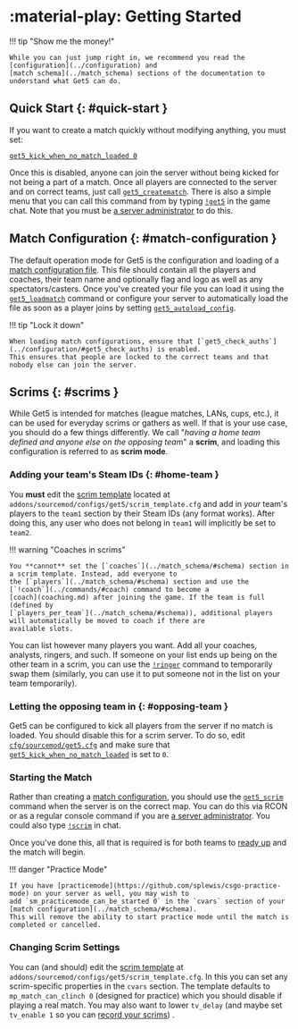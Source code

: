# :material-play: Getting Started

!!! tip "Show me the money!"

    While you can just jump right in, we recommend you read the [configuration](../configuration) and
    [match schema](../match_schema) sections of the documentation to understand what Get5 can do.

## Quick Start {: #quick-start }

If you want to create a match quickly without modifying anything, you must set:

[`get5_kick_when_no_match_loaded 0`](../configuration/#get5_kick_when_no_match_loaded)

Once this is disabled, anyone can join the server without being kicked for not being a part of a match.
Once all players are connected to the server and on correct teams, just
call [`get5_creatematch`](../commands/#get5_creatematch). There is also a simple menu that you can call this command
from by typing [`!get5`](../commands/#get5) in the game chat. Note that you must
be [a server administrator](../installation/#administrators) to do this.

## Match Configuration {: #match-configuration }

The default operation mode for Get5 is the configuration and loading of
a [match configuration file](../match_schema). This file should contain all the players and coaches, their team
name and optionally flag and logo as well as any spectators/casters. Once you've created your file you can load it
using the [`get5_loadmatch`](../commands/#get5_loadmatch) command or configure your server to automatically load the
file as soon as a player joins by setting [`get5_autoload_config`](../configuration/#get5_autoload_config).

!!! tip "Lock it down"

    When loading match configurations, ensure that [`get5_check_auths`](../configuration/#get5_check_auths) is enabled.
    This ensures that people are locked to the correct teams and that nobody else can join the server.

## Scrims {: #scrims }

While Get5 is intended for matches (league matches, LANs, cups, etc.), it can be used for everyday
scrims or gathers as well. If that is your use case, you should do a few things differently. We call "_having a
home team defined and anyone else on the opposing team_" a **scrim**, and loading this configuration is referred to as
**scrim mode**.

### Adding your team's Steam IDs {: #home-team }

You **must** edit the [scrim template](https://github.com/splewis/get5/blob/master/configs/get5/scrim_template.cfg)
located at `addons/sourcemod/configs/get5/scrim_template.cfg` and add in *your* team's players to the `team1` section by
their Steam IDs (any format works). After doing this, any user who does not belong in `team1` will implicitly be set
to `team2`.

!!! warning "Coaches in scrims"

    You **cannot** set the [`coaches`](../match_schema/#schema) section in a scrim template. Instead, add everyone to
    the [`players`](../match_schema/#schema) section and use the [`!coach`](../commands/#coach) command to become a
    [coach](coaching.md) after joining the game. If the team is full (defined by
    [`players_per_team`](../match_schema/#schema)), additional players will automatically be moved to coach if there are
    available slots.

You can list however many players you want. Add all your coaches, analysts, ringers, and such. If someone on your list
ends up being on the other team in a scrim, you can use the [`!ringer`](../commands/#ringer) command to temporarily swap
them (similarly, you can use it to put someone not in the list on your team temporarily).

### Letting the opposing team in {: #opposing-team }

Get5 can be configured to kick all players from the server if no match is loaded. You should disable this for a scrim
server. To do so, edit [`cfg/sourcemod/get5.cfg`](../configuration/#main-config) and make sure that
[`get5_kick_when_no_match_loaded`](../configuration/#get5_kick_when_no_match_loaded) is set to `0`.

### Starting the Match

Rather than creating a [match configuration](match_schema.md), you should
use the [`get5_scrim`](../commands/#get5_scrim) command when the server is on the correct map. You can do this via
RCON or as a regular console command if you are [a server administrator](../installation/#administrators).
You could also type [`!scrim`](../commands/#scrim) in chat.

Once you've done this, all that is required is for both teams to [ready up](../commands/#ready) and the match will
begin.

!!! danger "Practice Mode"

    If you have [practicemode](https://github.com/splewis/csgo-practice-mode) on your server as well, you may wish to
    add `sm_practicemode_can_be_started 0` in the `cvars` section of your [match configuration](../match_schema/#schema).
    This will remove the ability to start practice mode until the match is completed or cancelled.

### Changing Scrim Settings

You can (and should) edit
the [scrim template](https://github.com/splewis/get5/blob/master/configs/get5/scrim_template.cfg)
at `addons/sourcemod/configs/get5/scrim_template.cfg`. In this you can set any scrim-specific properties in the `cvars`
section. The template defaults to `mp_match_can_clinch 0` (designed for practice) which you should disable if playing a
real match. You may also want to lower `tv_delay` (and maybe set `tv_enable 1` so you can [record your scrims](gotv.md))
.

